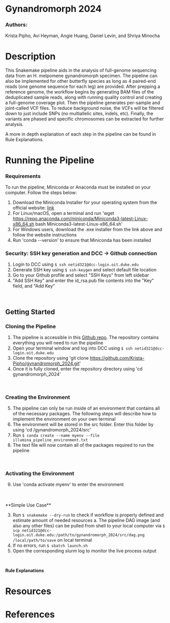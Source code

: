 # Gynandromorph 2024
### Authors:
Krista Pipho, Avi Heyman, Angie Huang, Daniel Levin, and Shriya Minocha 

# Description
This Snakemake pipeline aids in the analysis of full-genome sequencing data from an H. melpomene gynandromorph specimen. The pipeline can also be implemented for other butterfly species as long as 4 paired-end reads (one genome sequence for each leg) are provided. After prepping a reference genome, the workflow begins by generating BAM files of the deduplicated sample reads, along with running quality control and creating a full-genome coverage plot. Then the pipeline generates per-sample and joint-called VCF files. To reduce background noise, the VCFs will be filtered down to just include SNPs (no multiallelic sites, indels, etc). Finally, the variants are phased and specific chromosomes can be extracted for further analysis.  

A more in depth explanation of each step in the pipeline can be found in Rule Explanations.


# Running the Pipeline
### Requirements

To run the pipeline, Miniconda or Anaconda must be installed on your computer. Follow the steps below:

1. Download the Miniconda Installer for your operating system from the official website: [link](https://docs.anaconda.com/miniconda/install/)
2. For Linux/macOS, open a terminal and run 'wget https://repo.anaconda.com/miniconda/Miniconda3-latest-Linux-x86_64.sh
bash Miniconda3-latest-Linux-x86_64.sh'
3. For Windows users, download the .exe installer from the link above and follow the website instructions
4. Run 'conda --version' to ensure that Miniconda has been installed

### Security: SSH key generation and DCC -> Github connection
  
1. Login to DCC using `$ ssh netid321@dcc-login.oit.duke.edu`
2. Generate SSH key using `$ ssh-keygen` and select default file location
3. Go to your Github profile and select "SSH Keys" from left sidebar 
4. "Add SSH Key" and enter the id_rsa.pub file contents into the "Key" field, and "Add Key"
<br>


## Getting Started

### Cloning the Pipeline

1. The pipeline is accessible in this [Github repo](https://github.com/Krista-Pipho/gynandromorph_2024.git). The repository contains everything you will need to run the pipeline
2. Open your terminal window and log into DCC using `$ ssh netid321@dcc-login.oit.duke.edu`
3. Clone the repository using 'git clone https://github.com/Krista-Pipho/gynandromorph_2024.git'
4. Once it is fully cloned, enter the repository directory using 'cd gynandromorph_2024'
<br>

### Creating the Environment

5. The pipeline can only be run inside of an environment that contains all of the necessary packages. The following steps will describe how to implement the environment on your own terminal
6. The environment will be stored in the src folder. Enter this folder by using 'cd /gynandromorph_2024/src' 
7. Run `$ conda create --name myenv --file illumina_pipeline_environment.txt`
8. The text file will now contain all of the packages required to run the pipeline
<br>

### Activating the Environment

9. Use 'conda activate myenv' to enter the environment
<br> 

<br> 
**Simple Use Case**
<br> 

3. Run `$ snakemake --dry-run` to check if workflow is properly defined and estimate amount of needed resources
    a. The pipeline DAG image (and also any other files) can be pulled from shell to your local computer via `$ scp netid321@dcc-login.oit.duke.edu:/path/to/gynandromorph_2024/src/dag.png /local/path/to/save` on local terminal
4. If no errors, run `$ sbatch launch.sh` 
5. Open the corresponding slurm log to monitor the live process output
<br> 

**Rule Explanations**
<br> 

# Resources

# References

